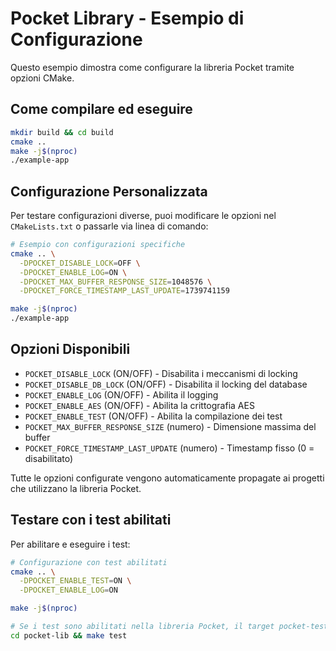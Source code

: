 # Pocket Library - Esempio di Configurazione

Questo esempio dimostra come configurare la libreria Pocket tramite opzioni CMake.

## Come compilare ed eseguire

```bash
mkdir build && cd build
cmake ..
make -j$(nproc)
./example-app
```

## Configurazione Personalizzata

Per testare configurazioni diverse, puoi modificare le opzioni nel `CMakeLists.txt` o passarle via linea di comando:

```bash
# Esempio con configurazioni specifiche
cmake .. \
  -DPOCKET_DISABLE_LOCK=OFF \
  -DPOCKET_ENABLE_LOG=ON \
  -DPOCKET_MAX_BUFFER_RESPONSE_SIZE=1048576 \
  -DPOCKET_FORCE_TIMESTAMP_LAST_UPDATE=1739741159

make -j$(nproc)
./example-app
```

## Opzioni Disponibili

- `POCKET_DISABLE_LOCK` (ON/OFF) - Disabilita i meccanismi di locking
- `POCKET_DISABLE_DB_LOCK` (ON/OFF) - Disabilita il locking del database
- `POCKET_ENABLE_LOG` (ON/OFF) - Abilita il logging
- `POCKET_ENABLE_AES` (ON/OFF) - Abilita la crittografia AES
- `POCKET_ENABLE_TEST` (ON/OFF) - Abilita la compilazione dei test
- `POCKET_MAX_BUFFER_RESPONSE_SIZE` (numero) - Dimensione massima del buffer
- `POCKET_FORCE_TIMESTAMP_LAST_UPDATE` (numero) - Timestamp fisso (0 = disabilitato)

Tutte le opzioni configurate vengono automaticamente propagate ai progetti che utilizzano la libreria Pocket.

## Testare con i test abilitati

Per abilitare e eseguire i test:

```bash
# Configurazione con test abilitati
cmake .. \
  -DPOCKET_ENABLE_TEST=ON \
  -DPOCKET_ENABLE_LOG=ON

make -j$(nproc)

# Se i test sono abilitati nella libreria Pocket, il target pocket-test sarà disponibile
cd pocket-lib && make test
```